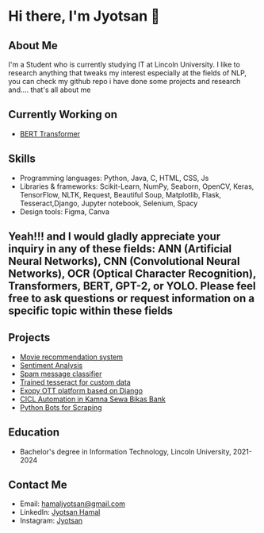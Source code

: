 # Hi there, I'm Jyotsan 👋
## About Me
I'm a Student who is currently studying IT at Lincoln University. I like to research anything that tweaks my interest especially at the fields of NLP, you can check my github repo i have done some projects and research and.... that's all about me

## Currently Working on
* [BERT Transformer](https://github.com/Jyotsan-Hamal/BERT)

## Skills
* Programming languages: Python, Java, C, HTML, CSS, Js
* Libraries & frameworks: Scikit-Learn, NumPy, Seaborn, OpenCV, Keras, TensorFlow, NLTK, Request, Beautiful Soup, Matplotlib, Flask, Tesseract,Django, Jupyter notebook, Selenium, Spacy
* Design tools: Figma, Canva

## Yeah!!! and I would gladly appreciate your inquiry in any of these fields: ANN (Artificial Neural Networks), CNN (Convolutional Neural Networks), OCR (Optical Character Recognition), Transformers, BERT, GPT-2, or YOLO. Please feel free to ask questions or request information on a specific topic within these fields

## Projects
* [Movie recommendation system](https://github.com/Jyotsan-Hamal/ML-projects/tree/main/Movie%20Recommendation%20System)
* [Sentiment Analysis](https://github.com/Jyotsan-Hamal/NLP-projects/tree/main/Sentiment%20Analysis)
* [Spam message classifier](https://github.com/Jyotsan-Hamal/ML-projects/tree/main/SMS-Spam-Classifier)
* [Trained tesseract for custom data](https://github.com/Jyotsan-Hamal/train_tesseract_ocr)
* [Exopy OTT platform based on Django](https://exopy.vercel.app/)
* [CICL Automation in Kamna Sewa Bikas Bank](https://github.com/tathyanka)
* [Python Bots for Scraping](https://github.com/Jyotsan-Hamal/WebScraping)

## Education
* Bachelor's degree in Information Technology, Lincoln University, 2021-2024

## Contact Me
* Email: hamaljyotsan@gmail.com
* LinkedIn: [Jyotsan Hamal](https://www.linkedin.com/in/jyotsan-hamal-621317264/)
* Instagram: [Jyotsan](https://www.instagram.com/jyotsan.exe/)
